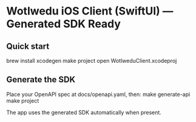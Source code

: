 # Wotlwedu iOS Client (SwiftUI) — Generated SDK Ready

## Quick start
brew install xcodegen
make project
open WotlweduClient.xcodeproj

## Generate the SDK
Place your OpenAPI spec at docs/openapi.yaml, then:
make generate-api
make project

The app uses the generated SDK automatically when present.